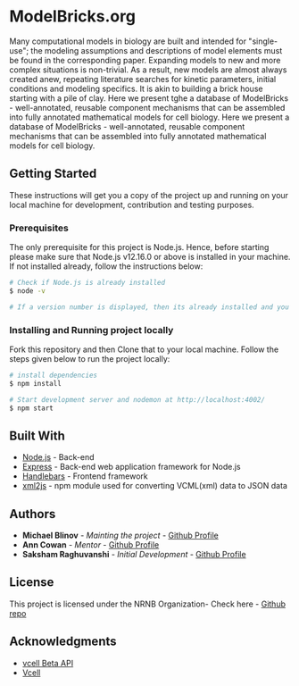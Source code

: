 # ModelBricks.org

Many computational models in biology are built and intended for "single-use"; the modeling assumptions and descriptions of model elements must be found in the corresponding paper. Expanding models to new and more complex situations is non-trivial. As a result, new models are almost always created anew, repeating literature searches for kinetic parameters, initial conditions and modeling specifics. It is akin to building a brick house starting with a pile of clay. Here we present tghe ​a database of ModelBricks - well-annotated, reusable component mechanisms that can be assembled into fully annotated mathematical models for cell biology. Here we present a database of ModelBricks - well-annotated, reusable component mechanisms that can be assembled into fully annotated mathematical models for cell biology.

## Getting Started

These instructions will get you a copy of the project up and running on your local machine for development, contribution and testing purposes.

### Prerequisites

The only prerequisite for this project is Node.js. Hence, before starting please make sure that Node.js v12.16.0 or above is installed in your machine. 
If not installed already, follow the instructions below:

```bash
# Check if Node.js is already installed
$ node -v

# If a version number is displayed, then its already installed and you are good to go. Otherwise head over to https://nodejs.org/en/download/ and download the latest version. To check it's installed, follow the above mentioned step.
```

### Installing and Running project locally

Fork this repository and then Clone that to your local machine. Follow the steps given below to run the project locally:

```bash
# install dependencies
$ npm install

# Start development server and nodemon at http://localhost:4002/
$ npm start
```

## Built With

* [Node.js](http://www.dropwizard.io/1.0.2/docs/) - Back-end 
* [Express](https://rometools.github.io/rome/) - Back-end web application framework for Node.js
* [Handlebars](https://maven.apache.org/) - Frontend framework 
* [xml2js](https://maven.apache.org/) - npm module used for converting VCML(xml) data to JSON data


## Authors

* **Michael Blinov** - *Mainting the project* - [Github Profile](https://github.com/vcellmike)
* **Ann Cowan** - *Mentor* - [Github Profile](https://github.com/ACowan0105)
* **Saksham Raghuvanshi** - *Initial Development* - [Github Profile](https://github.com/sraghuvanshi)


## License

This project is licensed under the NRNB Organization- Check here - [Github repo](https://github.com/nrnb)

## Acknowledgments

* [vcell Beta API](https://vcellapi-beta.cam.uchc.edu:8080/biomodel?bmName=&bmId=&category=all&owner=ModelBrick&savedLow=&savedHigh=&startRow=1&maxRows=10&orderBy=date_desc)
* [Vcell](https://github.com/virtualcell/vcell)
